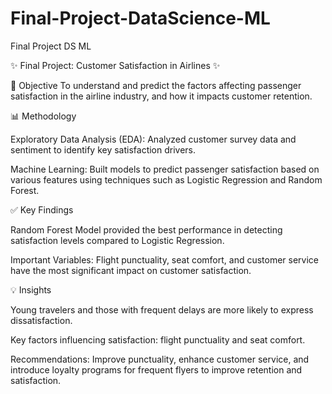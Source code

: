 # Final-Project-DataScience-ML
Final Project DS ML

✨ Final Project: Customer Satisfaction in Airlines ✨

🎯 Objective
To understand and predict the factors affecting passenger satisfaction in the airline industry, and how it impacts customer retention.

📊 Methodology

Exploratory Data Analysis (EDA): Analyzed customer survey data and sentiment to identify key satisfaction drivers.

Machine Learning: Built models to predict passenger satisfaction based on various features using techniques such as Logistic Regression and Random Forest.

✅ Key Findings

Random Forest Model provided the best performance in detecting satisfaction levels compared to Logistic Regression.

Important Variables: Flight punctuality, seat comfort, and customer service have the most significant impact on customer satisfaction.

💡 Insights

Young travelers and those with frequent delays are more likely to express dissatisfaction.

Key factors influencing satisfaction: flight punctuality and seat comfort.

Recommendations: Improve punctuality, enhance customer service, and introduce loyalty programs for frequent flyers to improve retention and satisfaction.
